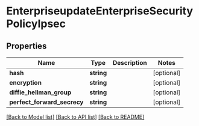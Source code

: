 # EnterpriseupdateEnterpriseSecurityPolicyIpsec

## Properties
Name | Type | Description | Notes
------------ | ------------- | ------------- | -------------
**hash** | **string** |  | [optional] 
**encryption** | **string** |  | [optional] 
**diffie_hellman_group** | **string** |  | [optional] 
**perfect_forward_secrecy** | **string** |  | [optional] 

[[Back to Model list]](../README.md#documentation-for-models) [[Back to API list]](../README.md#documentation-for-api-endpoints) [[Back to README]](../README.md)


